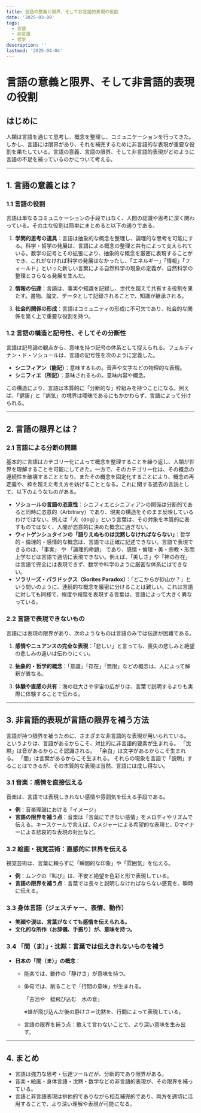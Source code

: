 ```yaml
---
title: 言語の意義と限界、そして非言語的表現の役割
date: '2025-03-09'
tags:
  - 言語
  - 非言語
  - 哲学
description: ''
lastmod: '2025-04-04'
---
```


# 言語の意義と限界、そして非言語的表現の役割

## はじめに

人類は言語を通じて思考し、概念を整理し、コミュニケーションを行ってきた。しかし、言語には限界があり、それを補完するために非言語的な表現が重要な役割を果たしている。言語の意義、言語の限界、そして非言語的表現がどのように言語の不足を補っているのかについて考える。

---

## 1. 言語の意義とは？

### 1.1 言語の役割

言語は単なるコミュニケーションの手段ではなく、人間の認識や思考に深く関わっている。その主な役割は簡単にまとめると以下の通りである。

1. **学問的思考の道具**：言語は抽象的な概念を整理し、論理的な思考を可能にする。科学・哲学の発展は、言語による概念の整理と共有によって支えられている。数学の記号とその拡張により、抽象的な概念を厳密に表現することができ、これがなければ科学の発展はなかったし、「エネルギー」「情報」「フィールド」といった新しい言葉による自然科学の現象の定義が、自然科学の整理とさらなる発展を生んだ。

2. **情報の伝達**：言語は、事実や知識を記録し、世代を超えて共有する役割を果たす。書物、論文、データとして記録されることで、知識が継承される。

3. **社会的関係の形成**：言語はコミュニティの形成に不可欠であり、社会的な関係を築く上で重要な役割を持つ。

### 1.2 言語の構造と記号性、そしてその分断性

言語は記号論の観点から、意味を持つ記号の体系として捉えられる。フェルディナン・ド・ソシュールは、言語の記号性を次のように定義した。

- **シニフィアン（能記）**：意味するもの。音声や文字などの物理的な表現。
- **シニフィエ（所記）**：意味されるもの。意味内容や概念。

この構造により、言語は本質的に「分断的な」枠組みを持つことになる。例えば、「健康」と「病気」の境界は曖昧であるにもかかわらず、言語によって分けられる。

---

## 2. 言語の限界とは？

### 2.1 言語による分断の問題

基本的に言語はカテゴリー化によって概念を整理することを繰り返し、人類が世界を理解することを可能にしてきた。一方で、そのカテゴリー化は、その概念の連続性を破壊することとなり、またその概念を固定化することにより、概念の再定義や、枠を超えた考え方を妨げることとなる。これに関する過去の言説として、以下のようなものがある。

- **ソシュールの言語の恣意性**：シニフィエとシニフィアンの関係は分断的であると同時に恣意的（Arbitrary）であり、現実の構造をそのまま反映しているわけではない。例えば「犬（dog）」という言葉は、その対象を本質的に表すものではなく、人間が恣意的に決めた概念に過ぎない。
- **ウィトゲンシュタインの「語りえぬものは沈黙しなければならない」**：哲学的・倫理的・感情的な概念は、言語では正確に記述できない。言語で表現できるのは、「事実」 や 「論理的命題」 であり、感情・倫理・美・宗教・形而上学などは言語で適切に表現できない。例えば、「美しさ」や「神の存在」は言語で完全には表現できず、数学や科学のように厳密な体系にはできない。
- **ソラリーズ・パラドックス（Sorites Paradox）**：「どこからが砂山か？」という問いのように、連続的な概念を厳密に分けることは難しい。これは言語に対しても同様で、程度や段階を表現する言葉は、言語によって大きく異なっている。

### 2.2 言語で表現できないもの

言語には表現の限界があり、次のようなものは言語のみでは伝達が困難である。

1. **感情やニュアンスの完全な表現**：「悲しい」と言っても、喪失の悲しみと絶望の悲しみの違いは伝わりにくい。
2. **抽象的・哲学的概念**：「意識」「存在」「無限」などの概念は、人によって解釈が異なる。

3. **体験や直感の共有**：海の壮大さや宇宙の広がりは、言葉で説明するよりも実際に体験することで伝わる。

---

## 3. 非言語的表現が言語の限界を補う方法

言語が持つ限界を補うために、さまざまな非言語的な表現が用いられている。
というよりは、言語があるからこそ、対比的に非言語的要素が生まれる。
「沈黙」は音があるからこそ認識される。
「余白」は文字があるからこそ生まれる。
「間」は言葉があるからこそ生まれる。
それらの現象を言語で「説明」することはできるが、その本質的な表現は当然、言語には成し得ない。

### 3.1 音楽：感情を直接伝える

音楽は、言語では表現しきれない感情や雰囲気を伝える手段である。

- **例**：音楽理論における「イメージ」
- **言語の限界を補う点**：音楽は「言葉にできない感情」をメロディやリズムで伝える。キースケールで言えば、Cメジャーによる希望的な表現と、Dマイナーによる悲哀的な表現の対比など。

### 3.2 絵画・視覚芸術：直感的に世界を伝える

視覚芸術は、言葉に頼らずに「瞬間的な印象」や「雰囲気」を伝える。

- **例**：ムンクの『叫び』は、不安と絶望を色彩と形で表現している。
- **言語の限界を補う点**：言葉では長々と説明しなければならない感覚を、瞬時に伝える。

### 3.3 身体言語（ジェスチャー、表情、動作）

- **笑顔や涙は、言葉がなくても感情を伝えられる。**
- **文化的な所作（お辞儀、手振り）が、意味を持つ。**

### 3.4 「間（ま）」・沈黙：言葉では伝えきれないものを補う

- **日本の「間（ま）」の概念**：

  - 能楽では、動作の「静けさ」が意味を持つ。
  - 俳句では、削ることで「行間の意味」が生まれる。

    「古池や　蛙飛び込む　水の音」

    ※蛙が飛び込んだ後の静けさ＝沈黙を、行間によって表現している。

  - 言語の限界を補う点：敢えて言わないことで、より深い意味を生み出す。

---

## 4. まとめ

- 言語は強力な思考・伝達ツールだが、分断的であり限界がある。
- 音楽・絵画・身体言語・沈黙・数学などの非言語的表現が、その限界を補っている。
- 言語と非言語表現は排他的でありながら相互補完的であり、両方を適切に活用することで、より深い理解や表現が可能になる。
